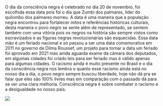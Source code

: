 O dia da consciência negra é celebrado no dia 20 de novembro, foi escolhida essa data pois foi o dia que Zumbi dos palmares, líder do quilombo dos palmares morreu.
A data é uma maneira que a população negra encontrou para fortalecer mitos e referências históricas culturais, desta maneira o povo negro se sente além de representado, se sentem também com uma vitória pois os negros na história são sempre vistos como escravizados e as figuras negras revolucionárias são esquecidas.
Essa data mão é um feriado nacional e só passou a ser uma data comemorativa em 2011 no governo de Dilma Roussef, um projeto para tornar a data um feriado foi aprovado em 2021 mas ainda aguarda exame da câmara dos deputados, em algumas cidades foi criado leis para ser feriado mas é válido apenas para algumas cidades.
O racismo ainda é muito presente no Brasil e o dia da consciência negra nos lembra o quanto esse racismo ainda está no nosso dia a dia, o povo negro sempre buscou liberdade, hoje não dá pra se falar que eles são 100% livres mas em comparação com o passado dá para se ver uma clara melhoria.
Consciência negra é sobre combater o racismo e a desigualdade no nosso país. 


![](https://github.com/manugaspar/manuela/assets/152618194/28a1bd57-af73-4b6a-bc5d-b352ba452200)
